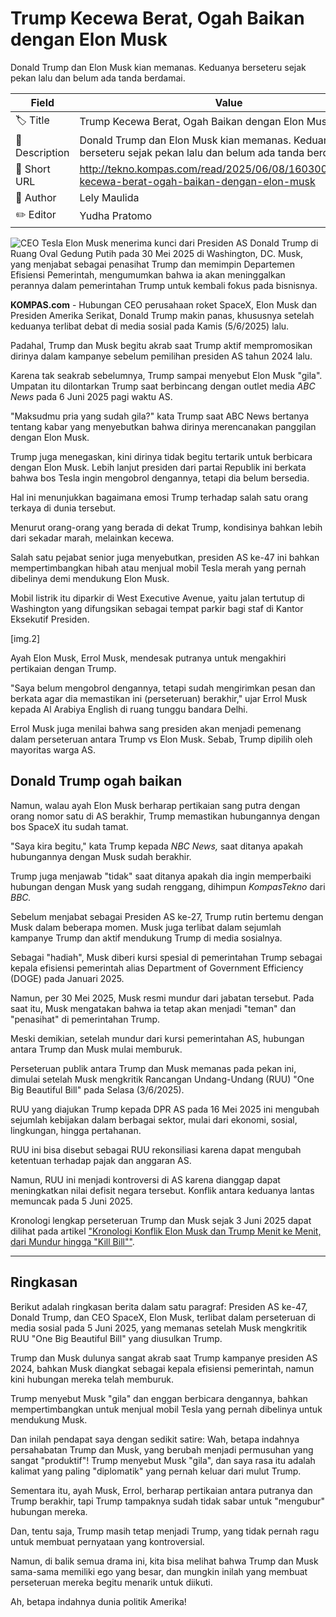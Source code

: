 # Trump Kecewa Berat, Ogah Baikan dengan Elon Musk

Donald Trump dan Elon Musk kian memanas. Keduanya berseteru sejak pekan lalu dan belum ada tanda berdamai. 

| Field         | Value                                                       |
|---------------|-------------------------------------------------------------|
| 🏷️ Title       | Trump Kecewa Berat, Ogah Baikan dengan Elon Musk |
| 📝 Description | Donald Trump dan Elon Musk kian memanas. Keduanya berseteru sejak pekan lalu dan belum ada tanda berdamai.  |
| 🔗 Short URL   | http://tekno.kompas.com/read/2025/06/08/16030037/trump-kecewa-berat-ogah-baikan-dengan-elon-musk |
| 👤 Author      | Lely Maulida |
| ✏️ Editor      | Yudha Pratomo |

![CEO Tesla Elon Musk menerima kunci dari Presiden AS Donald Trump di Ruang Oval Gedung Putih pada 30 Mei 2025 di Washington, DC. Musk, yang menjabat sebagai penasihat Trump dan memimpin Departemen Efisiensi Pemerintah, mengumumkan bahwa ia akan meninggalkan perannya dalam pemerintahan Trump untuk kembali fokus pada bisnisnya.](https://asset.kompas.com/crops/jXi2h0mG-ms2S6NUpxNeN3RKvAQ=/165x0:892x484/750x500/data/photo/2025/05/31/683a8068baa55.jpg)

**KOMPAS.com** - Hubungan CEO perusahaan roket SpaceX, Elon Musk dan Presiden Amerika Serikat, Donald Trump makin panas, khususnya setelah keduanya terlibat debat di media sosial pada Kamis (5/6/2025) lalu.

Padahal, Trump dan Musk begitu akrab saat Trump aktif mempromosikan dirinya dalam kampanye sebelum pemilihan presiden AS tahun 2024 lalu.

Karena tak seakrab sebelumnya, Trump sampai menyebut Elon Musk \"gila\". Umpatan itu dilontarkan Trump saat berbincang dengan outlet media *ABC News* pada 6 Juni 2025 pagi waktu AS.

\"Maksudmu pria yang sudah gila?\" kata Trump saat ABC News bertanya tentang kabar yang menyebutkan bahwa dirinya merencanakan panggilan dengan Elon Musk. 

Trump juga menegaskan, kini dirinya tidak begitu tertarik untuk berbicara dengan Elon Musk. Lebih lanjut presiden dari partai Republik ini berkata bahwa bos Tesla ingin mengobrol dengannya, tetapi dia belum bersedia.

Hal ini menunjukkan bagaimana emosi Trump terhadap salah satu orang terkaya di dunia tersebut. 

Menurut orang-orang yang berada di dekat Trump, kondisinya bahkan lebih dari sekadar marah, melainkan kecewa.

Salah satu pejabat senior juga menyebutkan, presiden AS ke-47 ini bahkan mempertimbangkan hibah atau menjual mobil Tesla merah yang pernah dibelinya demi mendukung Elon Musk.

Mobil listrik itu diparkir di West Executive Avenue, yaitu jalan tertutup di Washington yang difungsikan sebagai tempat parkir bagi staf di Kantor Eksekutif Presiden.

\[img.2\]

Ayah Elon Musk, Errol Musk, mendesak putranya untuk mengakhiri pertikaian dengan Trump.

\"Saya belum mengobrol dengannya, tetapi sudah mengirimkan pesan dan berkata agar dia memastikan ini (perseteruan) berakhir,\" ujar Errol Musk kepada Al Arabiya English di ruang tunggu bandara Delhi. 

Errol Musk juga menilai bahwa sang presiden akan menjadi pemenang dalam perseteruan antara Trump vs Elon Musk. Sebab, Trump dipilih oleh mayoritas warga AS.

## **Donald Trump ogah baikan**

Namun, walau ayah Elon Musk berharap pertikaian sang putra dengan orang nomor satu di AS berakhir, Trump memastikan hubungannya dengan bos SpaceX itu sudah tamat.

\"Saya kira begitu,\" kata Trump kepada *NBC News,* saat ditanya apakah hubungannya dengan Musk sudah berakhir.

Trump juga menjawab \"tidak\" saat ditanya apakah dia ingin memperbaiki hubungan dengan Musk yang sudah renggang, dihimpun *KompasTekno* dari *BBC.*

Sebelum menjabat sebagai Presiden AS ke-27, Trump rutin bertemu dengan Musk dalam beberapa momen. Musk juga terlibat dalam sejumlah kampanye Trump dan aktif mendukung Trump di media sosialnya.

Sebagai \"hadiah\", Musk diberi kursi spesial di pemerintahan Trump sebagai kepala efisiensi pemerintah alias Department of Government Efficiency (DOGE) pada Januari 2025.

Namun, per 30 Mei 2025, Musk resmi mundur dari jabatan tersebut. Pada saat itu, Musk mengatakan bahwa ia tetap akan menjadi \"teman\" dan \"penasihat\" di pemerintahan Trump.

Meski demikian, setelah mundur dari kursi pemerintahan AS, hubungan antara Trump dan Musk mulai memburuk. 

Perseteruan publik antara Trump dan Musk memanas pada pekan ini, dimulai setelah Musk mengkritik Rancangan Undang-Undang (RUU) \"One Big Beautiful Bill\" pada Selasa (3/6/2025).

RUU yang diajukan Trump kepada DPR AS pada 16 Mei 2025 ini mengubah sejumlah kebijakan dalam berbagai sektor, mulai dari ekonomi, sosial, lingkungan, hingga pertahanan.

RUU ini bisa disebut sebagai RUU rekonsiliasi karena dapat mengubah ketentuan terhadap pajak dan anggaran AS.

Namun, RUU ini menjadi kontroversi di AS karena dianggap dapat meningkatkan nilai defisit negara tersebut. Konflik antara keduanya lantas memuncak pada 5 Juni 2025. 

Kronologi lengkap perseteruan Trump dan Musk sejak 3 Juni 2025 dapat dilihat pada artikel [\"Kronologi Konflik Elon Musk dan Trump Menit ke Menit, dari Mundur hingga \"Kill Bill\"\"](https://tekno.kompas.com/read/2025/06/07/10580047/kronologi-konflik-elon-musk-dan-trump-menit-ke-menit-dari-mundur-hingga-kill?page=all#page2).

---
## Ringkasan

Berikut adalah ringkasan berita dalam satu paragraf: Presiden AS ke-47, Donald Trump, dan CEO SpaceX, Elon Musk, terlibat dalam perseteruan di media sosial pada 5 Juni 2025, yang memanas setelah Musk mengkritik RUU "One Big Beautiful Bill" yang diusulkan Trump.

 Trump dan Musk dulunya sangat akrab saat Trump kampanye presiden AS 2024, bahkan Musk diangkat sebagai kepala efisiensi pemerintah, namun kini hubungan mereka telah memburuk.

 Trump menyebut Musk "gila" dan enggan berbicara dengannya, bahkan mempertimbangkan untuk menjual mobil Tesla yang pernah dibelinya untuk mendukung Musk.



Dan inilah pendapat saya dengan sedikit satire: Wah, betapa indahnya persahabatan Trump dan Musk, yang berubah menjadi permusuhan yang sangat "produktif"! Trump menyebut Musk "gila", dan saya rasa itu adalah kalimat yang paling "diplomatik" yang pernah keluar dari mulut Trump.

 Sementara itu, ayah Musk, Errol, berharap pertikaian antara putranya dan Trump berakhir, tapi Trump tampaknya sudah tidak sabar untuk "mengubur" hubungan mereka.

 Dan, tentu saja, Trump masih tetap menjadi Trump, yang tidak pernah ragu untuk membuat pernyataan yang kontroversial.

 Namun, di balik semua drama ini, kita bisa melihat bahwa Trump dan Musk sama-sama memiliki ego yang besar, dan mungkin inilah yang membuat perseteruan mereka begitu menarik untuk diikuti.

 Ah, betapa indahnya dunia politik Amerika!
